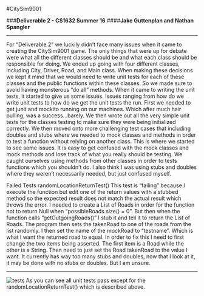 #CitySim9001

###**Deliverable 2 - CS1632 Summer 16**
####**Jake Guttenplan and Nathan Spangler**

---

For “Deliverable 2” we luckily didn’t face many issues when it came to creating the CitySim9001 game. The only things that were up for debate were what all the different classes should be and what each class should be responsible for doing. We ended up going with four different classes, including City, Driver, Road, and Main class. When making these decisions we kept it mind that we would need to write unit tests for each of these classes and the public functions within these classes. So we made sure to avoid having monsterous “do all” methods.
When it came to writing the unit tests, it started to give us some issues. Issues ranging from how do we write unit tests to how do we get the unit tests the run. First we needed to get junit and mockito running on our machines. Which after much hair pulling, was a success...barely.  We then wrote out all the very simple unit tests for the classes testing to make sure they were being initialized correctly. We then moved onto more challenging test cases that including doubles and stubs where we needed to mock classes and methods in order to test a function without relying on another class. This is where we started to see some issues.
It is easy to get confused with the mock classes and mock methods and lose track of what you really should be testing.  We caught ourselves using methods from other classes in order to tests functions which you shouldn’t do. I also think I was using stubs and doubles where they weren’t necessarily needed, but just confused myself.

Failed Tests
randomLocationReturnTest()
This test is “failing” because I execute the function but edit one of the return values with a stubbed method so the expected result does not match the actual result which throws the error. I needed to create a List of Roads in order for the function not to return Null when “possibleRoads.size() = 0”. But then when the function calls “getOutgoingRoads()” I stub it and tell it to return the List of Roads. The program then sets the takenRoad to one of the roads from the list randomly. I then set the name of the mockRoad to “testname”. Which is what I want the returned road to equal.
In order to fix this I need to first change the two items being asserted. The first item is a Road while the other is a String. Then need to just set the Road takenRoad to the value I want. It currently has way too many stubs and doubles, now that I look at it, it may be done with no stubs or doubles. But I am unsure.

---

![tests](http://i.imgur.com/DTsRZzY.jpg)
As you can see all unit tests pass except for the randomLocationReturnTest() which is described above.